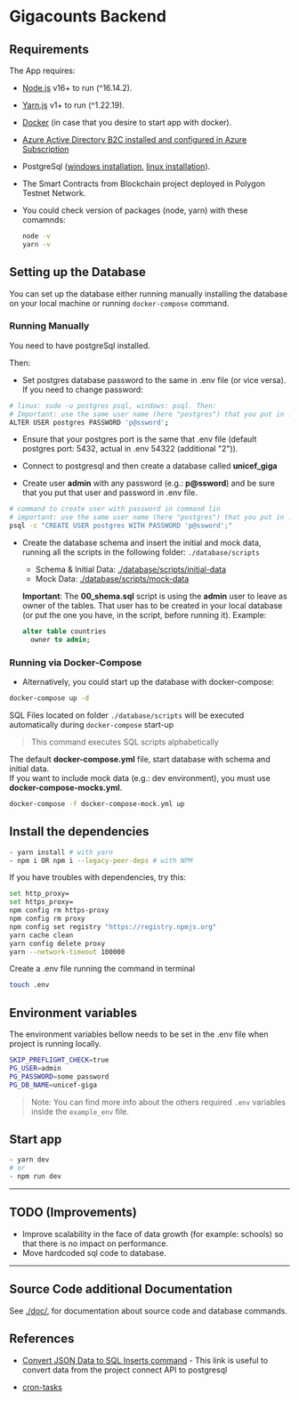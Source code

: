 # Gigacounts Backend

## Requirements

The App requires:

- [Node.js](https://nodejs.org/) v16+ to run (^16.14.2).
- [Yarn.js](https://classic.yarnpkg.com/en/docs/install) v1+ to run (^1.22.19).
- [Docker](https://www.docker.com/products/docker-desktop/) (in case that you desire to start app with docker).
- [Azure Active Directory B2C installed and configured in Azure Subscription](https://learn.microsoft.com/en-us/azure/active-directory-b2c/overview)
- PostgreSql ([windows installation](https://www.postgresql.org/download), [linux installation](https://www.postgresql.org/download)).
- The Smart Contracts from Blockchain project deployed in Polygon Testnet Network.

- You could check version of packages (node, yarn) with these comamnds:

  ```sh
  node -v
  yarn -v
  ```

## Setting up the Database

You can set up the database either running manually installing the database on your local machine or running `docker-compose` command.

### Running Manually

You need to have postgreSql installed.

Then:

- Set postgres database password to the same in .env file (or vice versa). If you need to change password:

```sh
# linux: sudo -u postgres psql, windows: psql. Then:
# Important: use the same user name (here "postgres") that you put in .env file.
ALTER USER postgres PASSWORD 'p@ssword';
```

- Ensure that your postgres port is the same that .env file (default postgres port: 5432, actual in .env 54322 (additional "2")).

* Connect to postgresql and then create a database called **unicef_giga**

- Create user **admin** with any password (e.g.: **p@ssword**) and be sure that you put that user and password in .env file.

```sh
# command to create user with password in command lin
# important: use the same user name (here "postgres") that you put in .env file
psql -c "CREATE USER postgres WITH PASSWORD 'p@ssword';"
```

- Create the database schema and insert the initial and mock data, running all the scripts in the following folder: `./database/scripts`

  - Schema & Initial Data: [./database/scripts/initial-data](./database/scripts/initial-data)
  - Mock Data: [./database/scripts/mock-data](./database/scripts/mock-data)

  **Important**: The **00_shema.sql** script is using the **admin** user to leave as owner of the tables. That user has to be created in your local database (or put the one you have, in the script, before running it). Example:

  ```sql
  alter table countries
    owner to admin;
  ```

### Running via Docker-Compose

- Alternatively, you could start up the database with docker-compose:

```sh
docker-compose up -d
```

SQL Files located on folder `./database/scripts` will be executed automatically during `docker-compose` start-up

> This command executes SQL scripts alphabetically

The default **docker-compose.yml** file, start database with schema and initial data.  
If you want to include mock data (e.g.: dev environment), you must use **docker-compose-mocks.yml**.

```sh
docker-compose -f docker-compose-mock.yml up
```

## Install the dependencies

```sh
- yarn install # with yarn
- npm i OR npm i --legacy-peer-deps # with NPM
```

If you have troubles with dependencies, try this:

```sh
set http_proxy=
set https_proxy=
npm config rm https-proxy
npm config rm proxy
npm config set registry "https://registry.npmjs.org"
yarn cache clean
yarn config delete proxy
yarn --network-timeout 100000
```

Create a .env file running the command in terminal

```sh
touch .env
```

## Environment variables

The environment variables bellow needs to be set in the .env file when project is running locally.

```sh
SKIP_PREFLIGHT_CHECK=true
PG_USER=admin
PG_PASSWORD=some password
PG_DB_NAME=unicef-giga
```

> Note: You can find more info about the others required `.env` variables inside the `example_env` file.

## Start app

```sh
- yarn dev
# or
- npm run dev
```

---

## TODO (Improvements)

- Improve scalability in the face of data growth (for example: schools) so that there is no impact on performance.
- Move hardcoded sql code to database.

---

## Source Code additional Documentation

See [./doc/](./.doc/index.md), for documentation about source code and database commands.

## References

- [Convert JSON Data to SQL Inserts command](https://wtools.io/convert-json-to-sql-queries) - This link is useful to convert data from the project connect API to postgresql

- [cron-tasks](https://crontab.guru)

